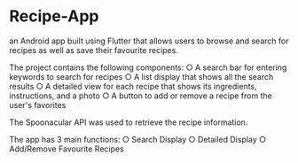 # Recipe-App
an Android app built using Flutter that allows users to browse and search for recipes as well as save their favourite recipes.

The project contains the following components:
  ○ A search bar for entering keywords to search for recipes
  ○ A list display that shows all the search results
  ○ A detailed view for each recipe that shows its ingredients, instructions, and a photo
  ○ A button to add or remove a recipe from the user's favorites
 
The Spoonacular API was used to retrieve the recipe information.

The app has 3 main functions:
  ○ Search Display
  ○ Detailed Display
  ○ Add/Remove Favourite Recipes
  
 
